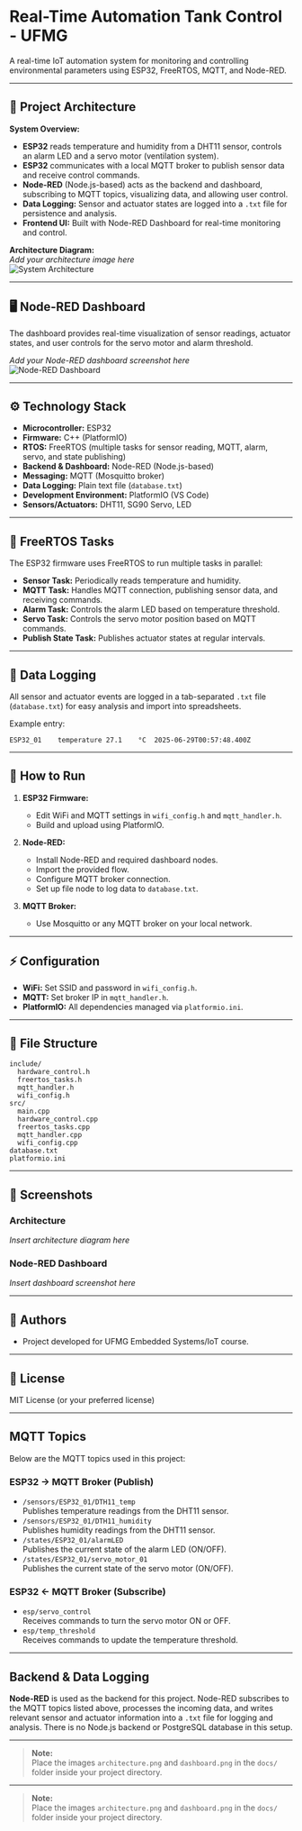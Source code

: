 # Real-Time Automation Tank Control - UFMG

A real-time IoT automation system for monitoring and controlling environmental parameters using ESP32, FreeRTOS, MQTT, and Node-RED.

---

## 📐 Project Architecture

**System Overview:**

- **ESP32** reads temperature and humidity from a DHT11 sensor, controls an alarm LED and a servo motor (ventilation system).
- **ESP32** communicates with a local MQTT broker to publish sensor data and receive control commands.
- **Node-RED** (Node.js-based) acts as the backend and dashboard, subscribing to MQTT topics, visualizing data, and allowing user control.
- **Data Logging:** Sensor and actuator states are logged into a `.txt` file for persistence and analysis.
- **Frontend UI:** Built with Node-RED Dashboard for real-time monitoring and control.

**Architecture Diagram:**  
*Add your architecture image here*  
![System Architecture](docs/architecture.png)

---

## 🖥️ Node-RED Dashboard

The dashboard provides real-time visualization of sensor readings, actuator states, and user controls for the servo motor and alarm threshold.

*Add your Node-RED dashboard screenshot here*  
![Node-RED Dashboard](docs/dashboard.png)

---

## ⚙️ Technology Stack

- **Microcontroller:** ESP32
- **Firmware:** C++ (PlatformIO)
- **RTOS:** FreeRTOS (multiple tasks for sensor reading, MQTT, alarm, servo, and state publishing)
- **Backend & Dashboard:** Node-RED (Node.js-based)
- **Messaging:** MQTT (Mosquitto broker)
- **Data Logging:** Plain text file (`database.txt`)
- **Development Environment:** PlatformIO (VS Code)
- **Sensors/Actuators:** DHT11, SG90 Servo, LED

---

## 🧩 FreeRTOS Tasks

The ESP32 firmware uses FreeRTOS to run multiple tasks in parallel:
- **Sensor Task:** Periodically reads temperature and humidity.
- **MQTT Task:** Handles MQTT connection, publishing sensor data, and receiving commands.
- **Alarm Task:** Controls the alarm LED based on temperature threshold.
- **Servo Task:** Controls the servo motor position based on MQTT commands.
- **Publish State Task:** Publishes actuator states at regular intervals.

---

## 📝 Data Logging

All sensor and actuator events are logged in a tab-separated `.txt` file (`database.txt`) for easy analysis and import into spreadsheets.

Example entry:
```
ESP32_01	temperature	27.1	°C	2025-06-29T00:57:48.400Z
```

---

## 🚀 How to Run

1. **ESP32 Firmware:**
   - Edit WiFi and MQTT settings in `wifi_config.h` and `mqtt_handler.h`.
   - Build and upload using PlatformIO.

2. **Node-RED:**
   - Install Node-RED and required dashboard nodes.
   - Import the provided flow.
   - Configure MQTT broker connection.
   - Set up file node to log data to `database.txt`.

3. **MQTT Broker:**
   - Use Mosquitto or any MQTT broker on your local network.

---

## ⚡ Configuration

- **WiFi:** Set SSID and password in `wifi_config.h`.
- **MQTT:** Set broker IP in `mqtt_handler.h`.
- **PlatformIO:** All dependencies managed via `platformio.ini`.

---

## 📂 File Structure

```
include/
  hardware_control.h
  freertos_tasks.h
  mqtt_handler.h
  wifi_config.h
src/
  main.cpp
  hardware_control.cpp
  freertos_tasks.cpp
  mqtt_handler.cpp
  wifi_config.cpp
database.txt
platformio.ini
```

---

## 📸 Screenshots

### Architecture
*Insert architecture diagram here*

### Node-RED Dashboard
*Insert dashboard screenshot here*

---

## 🏫 Authors

- Project developed for UFMG Embedded Systems/IoT course.

---

## 📄 License

MIT License (or your preferred license)

---

## MQTT Topics

Below are the MQTT topics used in this project:

### ESP32 → MQTT Broker (Publish)
- `/sensors/ESP32_01/DTH11_temp`  
  Publishes temperature readings from the DHT11 sensor.
- `/sensors/ESP32_01/DTH11_humidity`  
  Publishes humidity readings from the DHT11 sensor.
- `/states/ESP32_01/alarmLED`  
  Publishes the current state of the alarm LED (ON/OFF).
- `/states/ESP32_01/servo_motor_01`  
  Publishes the current state of the servo motor (ON/OFF).

### ESP32 ← MQTT Broker (Subscribe)
- `esp/servo_control`  
  Receives commands to turn the servo motor ON or OFF.
- `esp/temp_threshold`  
  Receives commands to update the temperature threshold.

---

## Backend & Data Logging

**Node-RED** is used as the backend for this project. Node-RED subscribes to the MQTT topics listed above, processes the incoming data, and writes relevant sensor and actuator information into a `.txt` file for logging and analysis. There is no Node.js backend or PostgreSQL database in this setup.

---

> **Note:**  
> Place the images `architecture.png` and `dashboard.png` in the `docs/` folder inside your project directory.
---

> **Note:**  
> Place the images `architecture.png` and `dashboard.png` in the `docs/` folder inside your project directory.

